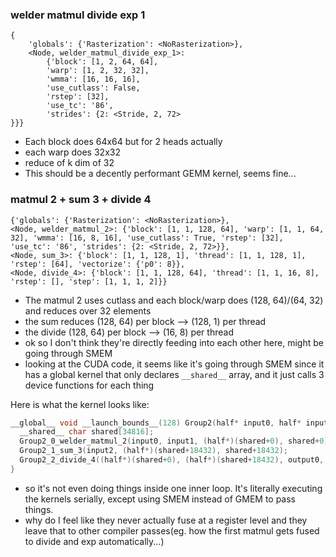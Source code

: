 ### welder matmul divide exp 1
```
{
    'globals': {'Rasterization': <NoRasterization>}, 
    <Node, welder_matmul_divide_exp_1>: 
        {'block': [1, 2, 64, 64], 
        'warp': [1, 2, 32, 32], 
        'wmma': [16, 16, 16], 
        'use_cutlass': False, 
        'rstep': [32], 
        'use_tc': '86', 
        'strides': {2: <Stride, 2, 72>
}}}
```

- Each block does 64x64 but for 2 heads actually
- each warp does 32x32
- reduce of k dim of 32
- This should be a decently performant GEMM kernel, seems fine...

### matmul 2 + sum 3 + divide 4
```
{'globals': {'Rasterization': <NoRasterization>}, 
<Node, welder_matmul_2>: {'block': [1, 1, 128, 64], 'warp': [1, 1, 64, 32], 'wmma': [16, 8, 16], 'use_cutlass': True, 'rstep': [32], 'use_tc': '86', 'strides': {2: <Stride, 2, 72>}}, 
<Node, sum_3>: {'block': [1, 1, 128, 1], 'thread': [1, 1, 128, 1], 'rstep': [64], 'vectorize': {'p0': 8}}, 
<Node, divide_4>: {'block': [1, 1, 128, 64], 'thread': [1, 1, 16, 8], 'rstep': [], 'step': [1, 1, 1, 2]}}
```

- The matmul 2 uses cutlass and each block/warp does (128, 64)/(64, 32) and reduces over 32 elements
- the sum reduces (128, 64) per block --> (128, 1) per thread
- the divide  (128, 64) per block --> (16, 8) per thread
- ok so I don't think they're directly feeding into each other here, might be going through SMEM
- looking at the CUDA code, it seems like it's going through SMEM since it has a global kernel that only declares `__shared__` array, and it just calls 3 device functions for each thing

Here is what the kernel looks like:

```c++
__global__ void __launch_bounds__(128) Group2(half* input0, half* input1, half* input2, half* output0) {
  __shared__ char shared[34816];
  Group2_0_welder_matmul_2(input0, input1, (half*)(shared+0), shared+0);
  Group2_1_sum_3(input2, (half*)(shared+18432), shared+18432);
  Group2_2_divide_4((half*)(shared+0), (half*)(shared+18432), output0, shared+18688);
}
```

- so it's not even doing things inside one inner loop. It's literally executing the kernels serially, except using SMEM instead of GMEM to pass things.
- why do I feel like they never actually fuse at a register level and they leave that to other compiler passes(eg. how the first matmul gets fused to divide and exp automatically...)